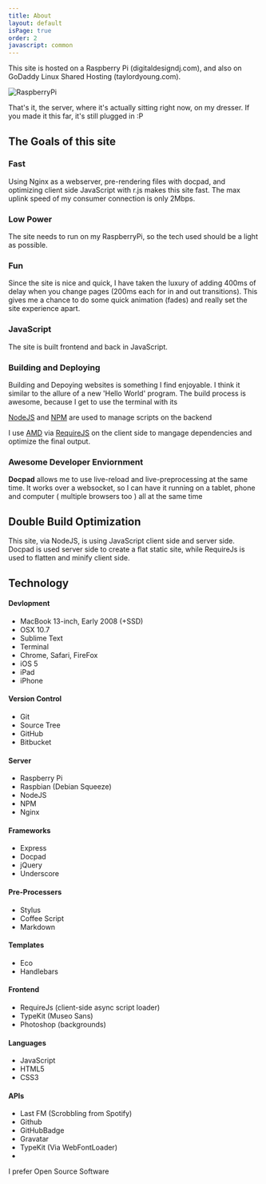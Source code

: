 ```yaml
---
title: About
layout: default
isPage: true
order: 2
javascript: common
---
```


This site is hosted on a Raspberry Pi (digitaldesigndj.com), and also on GoDaddy Linux Shared Hosting (taylordyoung.com). 

![RaspberryPi](/images/raspi.jpg)

That's it, the server, where it's actually sitting right now, on my dresser. If you made it this far, it's still plugged in :P

## The Goals of this site

### Fast

Using Nginx as a webserver, pre-rendering files with docpad, and optimizing client side JavaScript with r.js makes this site fast. The max uplink speed of my consumer connection is only 2Mbps.

### Low Power

The site needs to run on my RaspberryPi, so the tech used should be a light as possible.

### Fun

Since the site is nice and quick, I have taken the luxury of adding 400ms of delay when you change pages (200ms each for in and out transitions). This gives me a chance to do some quick animation (fades) and really set the site experience apart.

### JavaScript

The site is built frontend and back in JavaScript.

### Building and Deploying

Building and Depoying websites is something I find enjoyable. I think it similar to the allure of a new 'Hello World' program. The build process is awesome, because I get to use the terminal with its 

[NodeJS](http://nodejs.org/) and [NPM](http://npmjs.org) are used to manage scripts on the backend

I use [AMD](http://en.wikipedia.org/wiki/Asynchronous_module_definition) via [RequireJS](http://requirejs.org) on the client side to mangage dependencies and optimize the final output.

### Awesome Developer Enviornment

**Docpad** allows me to use live-reload and live-preprocessing at the same time. It works over a websocket, so I can have it running on a tablet, phone and computer ( multiple browsers too ) all at the same time
<!-- If the site is a little slow, its because my consumer Internet connection will only let me squeeze out about 2 Mbps up. The server is also very simple, running an ARM chipset like you would find in a smartphone, but I beleive it's more than powerful enough to saturate the network connection before the hardware starts to hold things up. -->

## Double Build Optimization

This site, via NodeJS, is using JavaScript client side and server side. Docpad is used server side to create a flat static site, while RequireJs is used to flatten and minify client side.

<!-- The site is built using Docpad and RequireJs, each has a build optimization step that I am using. First Docpad renders the `src/` directory into `stg/`. This step does all the pre-processing; Sass->CSS CoffeeScript->JavaScript etc... and compiles the templates into flat .html site. 

From `stg/` (the flat HTML site), r.js (the RequireJs optimizer) compiles `out/`. The `out/` or production version of the site is completely flat (all files served are static and present on the server) just like `stg/` but also combines all of the JavaScript used across the site into a single file.
 -->

## Technology

#### Devlopment

- MacBook 13-inch, Early 2008 (+SSD)
- OSX 10.7
- Sublime Text
- Terminal
- Chrome, Safari, FireFox
- iOS 5
- iPad
- iPhone

#### Version Control

- Git
- Source Tree
- GitHub
- Bitbucket

#### Server

- Raspberry Pi
- Raspbian (Debian Squeeze)
- NodeJS
- NPM
- Nginx

#### Frameworks

- Express
- Docpad
- jQuery
- Underscore

#### Pre-Processers

- Stylus
- Coffee Script
- Markdown

#### Templates

- Eco
- Handlebars

#### Frontend

- RequireJs (client-side async script loader)
- TypeKit (Museo Sans)
- Photoshop (backgrounds)

#### Languages

- JavaScript
- HTML5
- CSS3

#### APIs

- Last FM (Scrobbling from Spotify)
- Github
- GitHubBadge
- Gravatar
- TypeKit (Via WebFontLoader)
- 

I prefer Open Source Software
